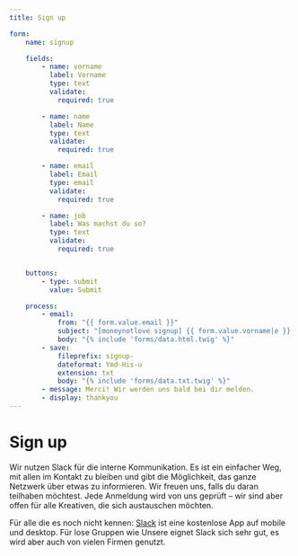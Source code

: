 ```yaml
---
title: Sign up

form:
    name: signup

    fields:
        - name: vorname
          label: Vorname
          type: text
          validate:
            required: true

        - name: name
          label: Name
          type: text
          validate:
            required: true

        - name: email
          label: Email
          type: email
          validate:
            required: true

        - name: job
          label: Was machst du so?
          type: text
          validate:
            required: true


    buttons:
        - type: submit
          value: Submit

    process:
        - email:
            from: "{{ form.value.email }}"
            subject: "[moneynotlove signup] {{ form.value.vorname|e }} {{ form.value.name|e }}"
            body: "{% include 'forms/data.html.twig' %}"
        - save:
            fileprefix: signup-
            dateformat: Ymd-His-u
            extension: txt
            body: "{% include 'forms/data.txt.twig' %}"
        - message: Merci! Wir werden uns bald bei dir melden.
        - display: thankyou
---
```


# Sign up

Wir nutzen Slack für die interne Kommunikation. Es ist ein einfacher Weg, mit allen im Kontakt zu bleiben und gibt die Möglichkeit, das ganze Netzwerk über etwas zu informieren. Wir freuen uns, falls du daran teilhaben möchtest. Jede Anmeldung wird von uns geprüft – wir sind aber offen für alle Kreativen, die sich austauschen möchten. 

Für alle die es noch nicht kennen: [Slack](https://slack.com) ist eine kostenlose App auf mobile und desktop. Für lose Gruppen wie Unsere eignet Slack sich sehr gut, es wird aber auch von vielen Firmen genutzt.
